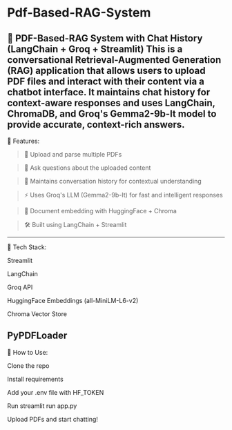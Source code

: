 # Pdf-Based-RAG-System

📄 PDF-Based-RAG System with Chat History (LangChain + Groq + Streamlit)
This is a conversational Retrieval-Augmented Generation (RAG) application that allows users to upload PDF files and interact with their content via a chatbot interface. It maintains chat history for context-aware responses and uses LangChain, ChromaDB, and Groq's Gemma2-9b-It model to provide accurate, context-rich answers.
---------------------------------------------------------------------------------------------------------------------------------------------------------------------------------------------------------------------
🔧 Features:

> 📂 Upload and parse multiple PDFs

> 🤖 Ask questions about the uploaded content

> 🧠 Maintains conversation history for contextual understanding

> ⚡ Uses Groq's LLM (Gemma2-9b-It) for fast and intelligent responses

> 🧠 Document embedding with HuggingFace + Chroma

> 🛠️ Built using LangChain + Streamlit
---------------------------------------------------------------------------------------------------------------------------------------------------------------------------------------------------------------------
🧪 Tech Stack:

Streamlit

LangChain

Groq API

HuggingFace Embeddings (all-MiniLM-L6-v2)

Chroma Vector Store

PyPDFLoader
---------------------------------------------------------------------------------------------------------------------------------------------------------------------------------------------------------------------
🚀 How to Use:

Clone the repo

Install requirements

Add your .env file with HF_TOKEN

Run streamlit run app.py

Upload PDFs and start chatting!

